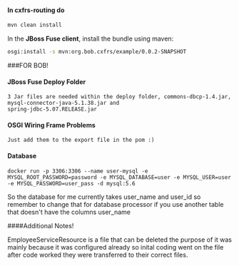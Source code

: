 #### In cxfrs-routing do
```bash
mvn clean install
```

In the **JBoss Fuse client**, install the bundle using maven:
```bash
osgi:install -s mvn:org.bob.cxfrs/example/0.0.2-SNAPSHOT
```

###FOR BOB!

#### JBoss Fuse Deploy Folder
```
3 Jar files are needed within the deploy folder, commons-dbcp-1.4.jar, mysql-connector-java-5.1.38.jar and 
spring-jdbc-5.07.RELEASE.jar
```

#### OSGI Wiring Frame Problems
```
Just add them to the export file in the pom :)
```

#### Database
```
docker run -p 3306:3306 --name user-mysql -e MYSQL_ROOT_PASSWORD=password -e MYSQL_DATABASE=user -e MYSQL_USER=user -e MYSQL_PASSWORD=user_pass -d mysql:5.6
```
So the database for me currently takes user_name and user_id so remember to change that for database processor if you use another table that doesn't have
the columns user_name


####Additional Notes!

EmployeeServiceResource is a file that can be deleted the purpose of it was mainly because it was configured already so inital coding
went on the file after code worked they were transferred to their correct files.
